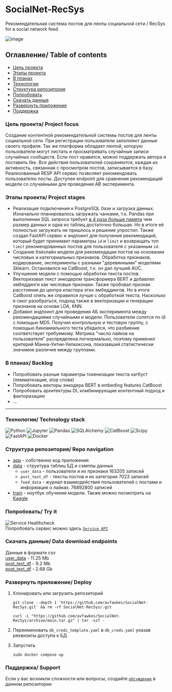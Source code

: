 # SocialNet-RecSys
Рекомендательная система постов для ленты социальной сети / RecSys for a social network feed

![image](https://github.com/avfawkes/SocialNet-RecSys/assets/65026452/4442ec94-7e74-4326-a70b-f47a558d6944)

## Оглавление/ Table of contents
 - [Цель проекта](#цель-проекта-project-focus)
 - [Этапы проекта](#этапы-проекта-project-stages)
 - [В планах](#в-планах-backlog)
 - [Технологии](#технологии-technology-stack)
 - [Структура репозитория](#cтруктура-репозитория-repo-navigation)
 - [Попробовать](#попробовать-try-it)
 - [Скачать данные](#скачать-данные-data-download-endpoints)
 - [Развернуть приложение](#развернуть-приложение-deploy)
 - [Поддержка](#поддержка-support)

### Цель проекта/ Project focus
Создание контентной рекомендательной системы постов для ленты социальной сети. При регистрации пользователи заполняют данные своего профиля. Так же платформа обладает лентой, которую пользователи могут листать и просматривать случайные записи случайных сообществ. Если пост нравится, можно поддержать автора и поставить like. Все действия пользователей сохраняются, каждая их активность, связанная с просмотром постов, записывается в базу.  
Реализованный RESP API сервис позволяет рекомендовать пользователю посты. Доступен endpoint для сравнения рекомендаций модели со случайными для проведения AB эксперимента.

### Этапы проекта/ Project stages
- Реализация подключения к PostgreSQL базе и загрузка данных. Изначально планировалось загружать чанками, т.к. Pandas при выполнении SQL запроса требует [в 4 раза больше памяти](https://pythonspeed.com/articles/pandas-sql-chunking/) чем размер данных и одна из таблиц достаточно большая. Но в итоге её полностью загружать не пришлось и решение упростил. Также создал FastAPI сервис и эндпоинт для получения рекомендаций, который будет принимает параметры `id` и `limit` и возвращать топ `limit` рекомендованных постов для пользователя с указанным `id`.
- Создание бэйзлайн модели для рекомендации постов на основании числовых и категориальных признаков. Обработка признаков, кодирование, эксперименты с разными "деревянными" моделями Sklearn. Остановился на CatBoost, т.к. он дал лучший AUC.
- Улучшение модели с помощью обработки текста постов. Векторизовал текст энкодером трансформера BERT и добавлял эмбеддинги как числовые признаки. Также пробовал признак расстояния до центра кластера этих эмбеддингов. Но в итоге CatBoost опять же справился лучше с обработкой текста. Насколько я смог разобраться, подход также в векторизации и генерации признаков на основе LDA, KNN.
- Добавил эндпоинт для проведения АБ эксперимента между рекомендациями случайными и модели. Пользователи солятся по id с помощью MD5. Получил контрольную и тестовую группу, с помощью биномиального теста убедился, что разбиение соответствует требуемому. Метрика "число лайков на пользователя" распределена логнормально, поэтому применил критерий Манна-Уитни-Уилкоксона, показавший статистически значимое различие между группами.

### В планах/ Backlog
- Попробовать разные параметры токенизации текста катбуст (лемматизация, stop слова)
- Попробовать векторы энкодера BERT в embeding features CatBoost
- Попробовать архитектуры DL комбинирующие контентный подход и факторизацию
- ...

---

### Технологии/ Technology stack
<!--
![Python](https://img.shields.io/badge/Python-blue?logo=python&logoColor=%23ffd845&color=%233f7daf)
![Pandas](https://img.shields.io/badge/Pandas-%23150458?logo=pandas)
![SQLAlchemy](https://img.shields.io/badge/SQLAlchemy-blue?logo=SQLAlchemy&logoColor=black&color=%23d71f00)
![CatBoost](https://img.shields.io/badge/CatBoost-%23ffcc00)
![Scipy](https://img.shields.io/badge/Scipy-white?logo=scipy&labelColor=white)
![FastAPI](https://img.shields.io/badge/FastAPI-white?logo=fastapi)
-->
![Python](https://img.shields.io/badge/Python-%233f7daf?logo=python&logoColor=white)
![Jupyter](https://img.shields.io/badge/Jupyter-%23f37726?logo=jupyter&logoColor=white)
![Pandas](https://img.shields.io/badge/Pandas-%23150458?logo=pandas&logoColor=white)
![SQLAlchemy](https://img.shields.io/badge/SQLAlchemy-blue?logo=SQLAlchemy&logoColor=white&color=%23d71f00)
![CatBoost](https://img.shields.io/badge/CatBoost-%23ffcc00)
![Scipy](https://img.shields.io/badge/Scipy-%230054a6?logo=scipy&logoColor=white)
![FastAPI](https://img.shields.io/badge/FastAPI-%23009485?logo=fastapi&logoColor=white)
![Docker](https://img.shields.io/badge/Docker-%231D63ED?logo=docker&logoColor=white)

### Структура репозитория/ Repo navigation 
 - [app](https://github.com/avfawkes/SocialNet-RecSys/tree/main/app) - собственно код приложения
 - [data](https://github.com/avfawkes/SocialNet-RecSys/tree/main/data) - структура таблиц БД и сэмплы данных
   - `user_data` - пользователи и их признаки 163205 записей
   - `post_text_df` - тексты постов и их категория 7023 записей
   - `feed_data` - журнал взаимодействия пользователей с постами и информация о лайках. 76892800 записей
 - [train](https://github.com/avfawkes/SocialNet-RecSys/tree/main/train) - ноутбук обучения модели. Также можно посмотреть на [Kaggle](https://www.kaggle.com/avfawkes/socialnet-recsys)

### Попробовать/ Try it
![Service Healthcheck](https://img.shields.io/badge/dynamic/json?url=http%3A%2F%2Fars.fvds.ru%3A5000%2Fhealthcheck&query=%24.status&style=for-the-badge&logo=fastapi&label=Service%20Healthcheck&link=http%3A%2F%2Fars.fvds.ru%3A5000%2Fhealthcheck&link=http%3A%2F%2Fars.fvds.ru%3A5000%2Fhealthcheck)  
Попробовать сервис можно здесь [`Service API`](http://ars.fvds.ru:5000/docs)

### Скачать данные/ Data download endpoints
Данные в формате csv  
[user_data](http://ars.fvds.ru:5000/download/user_data) - 11.25 Mb  
[post_text_df](http://ars.fvds.ru:5000/download/post_text_df) - 9.2 Mb  
[post_text_df](http://ars.fvds.ru:5000/download/feed_data) - 2.68 Gb    

### Развернуть приложение/ Deploy
1. Клонировать или загрузить репозиторий
   
    ```
    git clone --depth 1 'https://github.com/avfawkes/SocialNet-RecSys.git' && rm -rf SocialNet-RecSys/.git
    ```
    ```
    curl -L "https://github.com/avfawkes/SocialNet-RecSys/archive/main.tar.gz" | tar -xzf -
    ```
2. Переименовать `db_creds_template.yaml` в `db_creds.yaml` указав реквизиты доступа к БД
3. Запустить
    ```
    sudo docker compose up
    ```

### Поддержка/ Support
Если у вас возникли сложности или вопросы, создайте [`обсуждение`](https://github.com/avfawkes/SocialNet-RecSys/issues/new/choose) в данном репозитории
